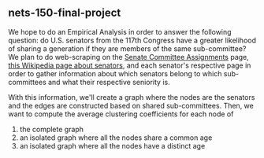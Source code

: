 ## nets-150-final-project 

We hope to do an Empirical Analysis in order to answer the following question: do U.S. senators from the 117th Congress have a greater likelihood of sharing a generation if they are members of the same sub-committee? We plan to do web-scraping on the [Senate Committee Assignments](https://www.senate.gov/general/committee_assignments/assignments.htm) page, [this Wikipedia page about senators](https://en.wikipedia.org/wiki/List_of_United_States_senators_in_the_117th_Congress), and each senator's respective page in order to gather information about which senators belong to which sub-committees and what their respective seniority is. 

With this information, we'll create a graph where the nodes are the senators and the edges are constructed based on shared sub-committees. Then, we want to compute the average clustering coefficients for each node of 
1. the complete graph
2. an isolated graph where all the nodes share a common age
3. an isolated graph where all the nodes have a distinct age 


